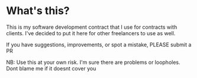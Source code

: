# What's this?

This is my software development contract that I use for contracts with clients. I've decided to put it here for other freelancers to use as well.

If you have suggestions, improvements, or spot a mistake, PLEASE submit a PR

NB: Use this at your own risk. I'm sure there are problems or loopholes. Dont blame me if it doesnt cover you
